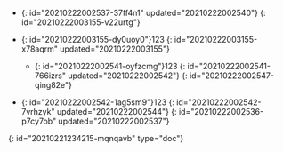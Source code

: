 - {: id="20210222002537-37ff4n1" updated="20210222002540"}
  {: id="20210222003155-v22urtg"}
- {: id="20210222003155-dy0uoy0"}123
  {: id="20210222003155-x78aqrm" updated="20210222003155"}

  - {: id="20210222002541-oyfzcmg"}123
    {: id="20210222002541-766izrs" updated="20210222002542"}
  {: id="20210222002547-qing82e"}
- {: id="20210222002542-1ag5sm9"}123
  {: id="20210222002542-7vrhzyk" updated="20210222002544"}
{: id="20210222002536-p7cy7ob" updated="20210222002537"}


{: id="20210221234215-mqnqavb" type="doc"}
